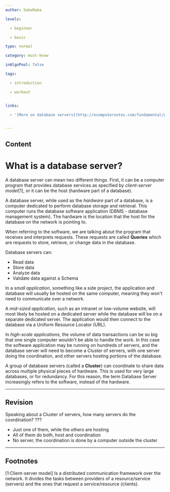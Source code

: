 ```yaml
---
author: SebaRaba

levels:

  - beginner

  - basic

type: normal

category: must-know

inAlgoPool: false

tags:

  - introduction

  - workout


links:

  - '[More on database servers](http://ecomputernotes.com/fundamental/what-is-a-database/what-is-a-database-server){website}'


---
```

## Content
# What is a database server?

A database server can mean two different things. First, it can be a computer program that provides database services as specified by *client-server model*[1], or it can be the host (hardware part of a database).

A database server, while used as the *hardware* part of a database, is a computer dedicated to perform database storage and retrieval. This computer runs the database software  application (DBMS - database management system). The hardware is the location that the host for the database on the network is pointing to.

When referring to the software, we are talking about the program that receives and interprets requests. These requests are called **Queries** which are requests to store, retrieve, or change data in the database.

Database servers can:
- Read data
- Store data
- Analyze data
- Validate data against a Schema

In a *small application*, something like a side project, the application and database will usually be hosted on the same computer, meaning they won't need to communicate over a network.

A *mid-sized application*, such as an intranet or low-volume website, will most likely be hosted on a dedicated server while the database will be on a separate dedicated server. The application would then connect to the database via a Uniform Resource Locator (URL).

In *high-scale applications*, the volume of data transactions can be so big that one single computer wouldn't be able to handle the work. In this case the software application may be running on hundreds of servers, and the database server will need to become a Cluster of servers, with one server doing the coordination, and other servers hosting portions of the database.

A group of database servers (called a **Cluster**) can coordinate to share data across multiple physical pieces of hardware. This is used for very large databases, or for redundancy. For this reason, the term Database Server increasingly refers to the software, instead of the hardware.

---
## Revision

Speaking about a Cluster of servers, how many servers do the coordination?
???


* Just one of them, while the others are hosting
* All of them do both, host and coordination
* No server, the coordination is done by a computer outside the cluster

---
## Footnotes
[1:Client-server model]
Is a distributed communication framework over the network. It divides the tasks between providers of a resource/service (servers) and the ones that request a service/resource (clients).
